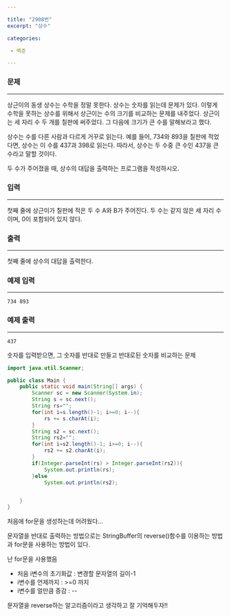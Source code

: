```yaml
---

title: "2908번"
excerpt: "상수"

categories:

 - 백준 

---
```


### 문제

---

상근이의 동생 상수는 수학을 정말 못한다. 상수는 숫자를 읽는데 문제가 있다. 이렇게 수학을 못하는 상수를 위해서 상근이는 수의 크기를 비교하는 문제를 내주었다. 상근이는 세 자리 수 두 개를 칠판에 써주었다. 그 다음에 크기가 큰 수를 말해보라고 했다.

상수는 수를 다른 사람과 다르게 거꾸로 읽는다. 예를 들어, 734와 893을 칠판에 적었다면, 상수는 이 수를 437과 398로 읽는다. 따라서, 상수는 두 수중 큰 수인 437을 큰 수라고 말할 것이다.

두 수가 주어졌을 때, 상수의 대답을 출력하는 프로그램을 작성하시오.



### 입력

---

첫째 줄에 상근이가 칠판에 적은 두 수 A와 B가 주어진다. 두 수는 같지 않은 세 자리 수이며, 0이 포함되어 있지 않다.



### 출력

---

첫째 줄에 상수의 대답을 출력한다.



### 예제 입력

---

```
734 893
```



### 예제 출력

---

```
437
```



숫자를 입력받으면, 그 숫자를 반대로 만들고 반대로된 숫자를 비교하는 문제

```java
import java.util.Scanner;

public class Main {
    public static void main(String[] args) {
        Scanner sc = new Scanner(System.in);
        String s = sc.next();
        String rs="";
        for(int i=s.length()-1; i>=0; i--){
            rs += s.charAt(i);
        }
        String s2 = sc.next();
        String rs2="";
        for(int i=s2.length()-1; i>=0; i--){
            rs2 += s2.charAt(i);
        }
        if(Integer.parseInt(rs) > Integer.parseInt(rs2)){
            System.out.println(rs);
        }else
            System.out.println(rs2);


    }
}
```

처음에 for문을 생성하는데 어려웠다... 

문자열을 반대로 출력하는 방법으로는 StringBuffer의 reverse()함수를 이용하는 방법과 for문을 사용하는 방법이 있다.

난 for문을 사용했음

- 처음 i변수의 초기화값 :  변경할 문자열의 길이-1
- i변수를 언제까지 : >=0 까지
- i변수를 얼만큼 증감 : --



문자열을 reverse하는 알고리즘이라고 생각하고 잘 기억해두자!!